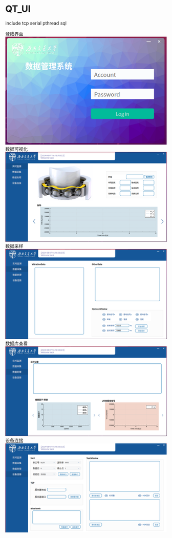 # QT_UI
include tcp serial pthread sql

登陆界面
![alt text](image/1.png)
数据可视化
![alt text](image/2.png)
数据采样
![alt text](image/3.png)
数据库查看
![alt text](image/4.png)
设备连接
![alt text](image/5.png)
